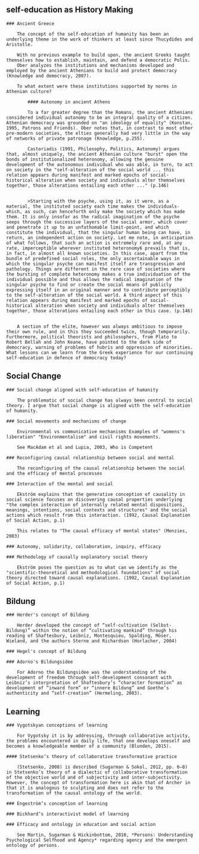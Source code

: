 ## self-education as History Making

    ### Ancient Greece

        The concept of the self-education of humanity has been an underlying theme in the work of thinkers at least since Thucydides and Aristotle.

        With no previous example to build upon, the ancient Greeks taught themselves how to establish, maintain, and defend a democratic Polis.
        Ober analyzes the institutions and mechanisms developed and employed by the ancient Athenians to build and protect democracy (Knowledge and democracy, 2007).

        To what extent were these institutions supported by norms in Athenian culture?

            #### Autonomy in ancient Athens

            To a far greater degree than the Romans, the ancient Athenians considered individual autonomy to be an integral quality of a citizen. Athenian democracy was grounded on "an ideology of equality" (Konstan, 1995, Patrons and Friends). Ober notes that, in contrast to most other pre-modern societies, the elties generally had very little in the way of networks of private patronage (Knowledge, p.255).

            Castoriadis (1991, Philosophy, Politics, Autonomy) argues that, almost uniquely, the ancient Athenian culture "burst" open the bonds of institutionalized heteronomy, allowing the genuine development of the autonomous individual who was able, in turn, to act on society in the "self-alteration of the social world ... this relation appears during manifest and marked epochs of social-historical alteration when society and individuals alter themselves together, those alterations entailing each other ..." (p.146)


            >Starting with the psyche, using it, as it were, as a material, the instituted society each time makes the individuals-which, as such, can henceforth only make the society which has made them. It is only insofar as the radical imagination of the psyche seeps through the successive layers of the social armor, which cover and penetrate it up to an unfathomable limit-point, and which constitute the individual, that the singular human being can have, in return, an independent action on society. Let me note, in anticipation of what follows, that such an action is extremely rare and, at any rate, imperceptible wherever instituted heteronomy6 prevails­ that is, in fact, in almost all known societies. In this case, apart from the bundle of predefined social roles, the only ascertainable ways in which the singular psyche can manifest itself are transgression and pathology. Things are different in the rare case of societies where the bursting of complete heteronomy makes a true individuation of the individual possible and thus allows the radical imagination of the singular psyche to find or create the social means of publicly expressing itself in an original manner and to contribute perceptibly to the self-alteration of the social world. A third aspect of this relation appears during manifest and marked epochs of social-historical alteration when society and individuals alter themselves together, those alterations entailing each other in this case. (p.146)


        A section of the elite, however was always ambitious to impose their own rule, and in this they succeeded twice, though temporarily. Furthermore, political theorists and philosophers, from Plato to Robert Bellah and John Keane, have pointed to the dark side of democracy, warning of problems of hubris and oppression of minorities. What lessons can we learn from the Greek experience for our continuing self-education in defence of democracy today?

## Social Change

    ### Social change aligned with self-education of humanity

        The problematic of social change has always been central to social theory. I argue that social change is aligned with the self-education of humanity.

    ### Social movements and mechanisms of change

        Environmental vs communicative mechanisms Examples of "womens's liberation" "Environmentalism" and civil rights movements.

        See MacAdam et al and Lupia, 2003, Who is Competent

    ### Reconfiguring causal relationship between social and mental

        The reconfiguring of the causal relationship between the social and the efficacy of mental processes

    ### Interaction of the mental and social

        Ekström explains that the generative conception of causality in social science focuses on discovering causal properties underlying "the complex interaction of internally related mental dispositions, meanings, intentions, social contexts and structures" and the social actions which result from this interaction. (1992, Causal Explanation of Social Action, p.1)

        This relates to "The causal efficacy of mental states" (Menzies, 2003)

    ### Autonomy, solidarity, collaboration, inquiry, efficacy

    ### Methodology of causally explanatory social theory

        Ekström poses the question as to what can we identify as the "scientific-theoretical and methodological foundations" of social theory directed toward causal explanations. (1992, Causal Explanation of Social Action, p.1)

## Bildung

    ### Herder's concept of Bildung

        Herder developed the concept of “self-cultivation (Selbst-Bildung)” within the notion of “cultivating mankind” through his reading of Shaftesbury, Leibniz, Montesquieu, Spalding, Möser, Wieland, and the authors Sterne and Richardson (Horlacher, 2004)

    ### Hegel's concept of Bildung

    ### Adorno's Bildungsidee

        For Adorno the Bildungsidee was the understanding of the development of freedom through self-development consonant with Leibniz’s interpretation of Shaftesbury’s “character formation” as development of “inward form” or “innere Bildung” and Goethe’s authenticity and “self-creation” (Hermeling, 2003).

## Learning

    ### Vygotskyan conceptions of learning

        For Vygotsky it is by addressing, through collaborative activity, the problems encountered in daily life, that one develops oneself and becomes a knowledgeable member of a community (Blunden, 2015).

    #### Stetsenko’s theory of collaborative transformative practice

        (Stetsenko, 2008) is described (Sugarman & Sokol, 2012, pp. 6–8) in Stetsenko’s theory of a dialectic of collaborative transformation of the objective world and of subjectivity and inter-subjectivity. However, the concept of transformation here is akin that of Archer in that it is analogous to sculpting and does not refer to the transformation of the causal ontology of the world.

    ### Engeström’s conception of learning

    ### Bickhard’s interactivist model of learning

    ### Efficacy and ontology in education and social action

        See Martin, Sugarman & Hickinbottom, 2010, *Persons: Understanding Psychological Selfhood and Agency* regarding agency and the emergent ontology of persons.


